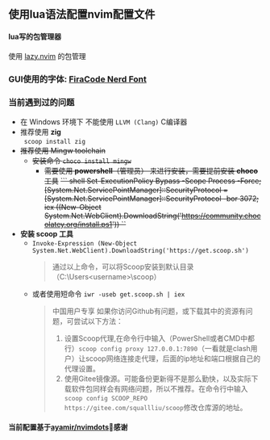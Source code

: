 ##  使用lua语法配置nvim配置文件

#### lua写的包管理器
使用 [lazy.nvim](https://github.com/folke/lazy.nvim) 的包管理

### GUI使用的字体: [FiraCode Nerd Font](https://www.nerdfonts.com/)

### 当前遇到过的问题
- 在 Windows 环境下 不能使用 `LLVM (Clang)` C编译器
- 推荐使用 **zig**  
  ` scoop install zig`
- ~~推荐使用 Mingw toolchain~~
    - ~~安装命令 `choco install mingw`~~
        - ~~需要使用 **powershell**（管理员） 来进行安装，需要提前安装 **choco** 工具~~
        ~~``` shell
            Set-ExecutionPolicy Bypass -Scope Process -Force; [System.Net.ServicePointManager]::SecurityProtocol = [System.Net.ServicePointManager]::SecurityProtocol -bor 3072; iex ((New-Object System.Net.WebClient).DownloadString('https://community.chocolatey.org/install.ps1'))
        ``~~
- **安装 scoop 工具**
  - `Invoke-Expression (New-Object System.Net.WebClient).DownloadString('https://get.scoop.sh')`
    > 通过以上命令，可以将Scoop安装到默认目录（C:\Users\<username>\scoop）
  - 或者使用短命令 `iwr -useb get.scoop.sh | iex`
    > 中国用户专享
    > 如果你访问Github有问题，或下载其中的资源有问题，可尝试以下方法：
    > 1. 设置Scoop代理,在命令行中输入（PowerShell或者CMD中都行）`scoop config proxy 127.0.0.1:7890`（一看就是clash用户）让scoop网络连接走代理，后面的ip地址和端口根据自己的代理设置。
    > 2. 使用Gitee镜像源。可能备份更新得不是那么勤快，以及实际下载软件包同样会有网络问题，所以不推荐。在命令行中输入`scoop config SCOOP_REPO https://gitee.com/squallliu/scoop`修改仓库源的地址。



#### 当前配置基于[ayamir/nvimdots](https://github.com/ayamir/nvimdots)🙏感谢
